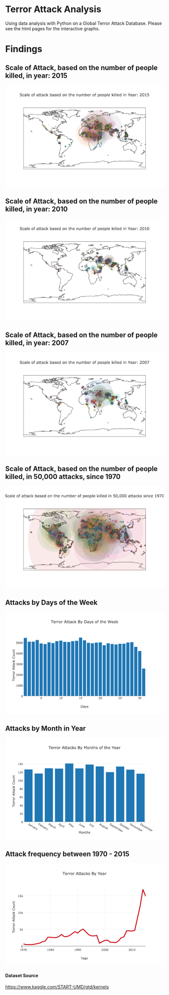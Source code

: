 # Terror Attack Analysis
Using data analysis with Python on a Global Terror Attack Database.
Please see the html pages for the interactive graphs.

# Findings

## Scale of Attack, based on the number of people killed, in year: 2015
![Alt text](/results/killed-2015.png?raw=true)

## Scale of Attack, based on the number of people killed, in year: 2010
![Alt text](/results/killed-2010.png?raw=true)

## Scale of Attack, based on the number of people killed, in year: 2007
![Alt text](/results/killed-2007.png?raw=true)

## Scale of Attack, based on the number of people killed, in 50,000 attacks, since 1970
![Alt text](/results/killed-1970-2015.png?raw=true)

## Attacks by Days of the Week
![Alt text](/results/days-of-week.png?raw=true)

## Attacks by Month in Year
![Alt text](/results/months-in-year.png?raw=true)

## Attack frequency between 1970 - 2015
![Alt text](/results/attack-through-years.png?raw=true)

#### Dataset Source
https://www.kaggle.com/START-UMD/gtd/kernels
